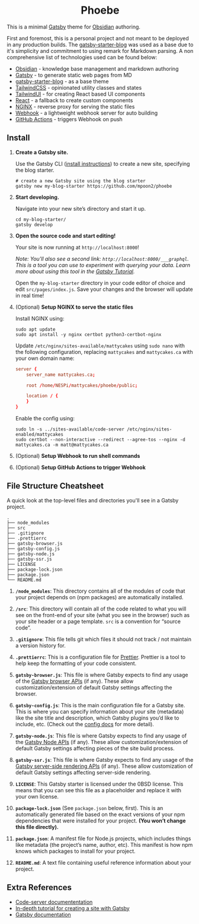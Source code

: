 <h1 align="center">
  Phoebe
</h1>

This is a minimal [Gatsby](https://www.gatsbyjs.com/) theme for [Obsidian](https://obsidian.md) authoring.

First and foremost, this is a personal project and not meant to be deployed in any production builds.  The [gatsby-starter-blog](https://github.com/gatsbyjs/gatsby-starter-blog) was used as a base due to it's simplicity and commitment to using remark for Markdown parsing. A non comprehensive list of technologies used can be found below:

- [Obsidian](https://obsidian.md) - knowledge base management and markdown authoring
- [Gatsby](https://www.gatsbyjs.com) - to generate static web pages from MD
- [gatsby-starter-blog](https://www.gatsbyjs.com/starters/gatsbyjs/gatsby-starter-blog) - as a base theme
- [TailwindCSS](https://tailwindcss.com) - opinionated utility classes and states
- [TailwindUI](https://tailwindui.com) - for creating React based UI components
- [React](https://reactjs.org) - a fallback to create custom components
- [NGINX](https://www.nginx.com) - reverse proxy for serving the static files
- [Webhook](https://github.com/adnanh/webhook) - a lightweight webhook server for auto building
- [GitHub Actions](https://github.com/features/actions) - triggers Webhook on push 

## Install

1.  **Create a Gatsby site.**

    Use the Gatsby CLI ([install instructions](https://www.gatsbyjs.com/docs/tutorial/part-0/#gatsby-cli)) to create a new site, specifying the blog starter.

    ```shell
    # create a new Gatsby site using the blog starter
    gatsby new my-blog-starter https://github.com/mpoon2/phoebe
    ```

2.  **Start developing.**

    Navigate into your new site’s directory and start it up.

    ```shell
    cd my-blog-starter/
    gatsby develop
    ```

3.  **Open the source code and start editing!**

    Your site is now running at `http://localhost:8000`!

    _Note: You'll also see a second link: _`http://localhost:8000/___graphql`_. This is a tool you can use to experiment with querying your data. Learn more about using this tool in the [Gatsby Tutorial](https://www.gatsbyjs.com/docs/tutorial/part-4/#use-graphiql-to-explore-the-data-layer-and-write-graphql-queries)._

    Open the `my-blog-starter` directory in your code editor of choice and edit `src/pages/index.js`. Save your changes and the browser will update in real time!

4. (Optional) **Setup NGINX to serve the static files**

    Install NGINX using:

    ```shell
    sudo apt update
    sudo apt install -y nginx certbot python3-certbot-nginx
    ```

    Update `/etc/nginx/sites-available/mattycakes` using `sudo nano` with the following configuration, replacing `mattycakes` and `mattycakes.ca` with your own domain name:

    ```conf
    server {
        server_name mattycakes.ca;

        root /home/NESPi/mattycakes/phoebe/public;

        location / {
        }
    }
    ```

    Enable the config using:
    
    ```shell
    sudo ln -s ../sites-available/code-server /etc/nginx/sites-enabled/mattycakes
    sudo certbot --non-interactive --redirect --agree-tos --nginx -d mattycakes.ca -m matt@mattycakes.ca
    ```

5. (Optional) **Setup Webhook to run shell commands**

6. (Optional) **Setup GitHub Actions to trigger Webhook**


## File Structure Cheatsheet

A quick look at the top-level files and directories you'll see in a Gatsby project.

    .
    ├── node_modules
    ├── src
    ├── .gitignore
    ├── .prettierrc
    ├── gatsby-browser.js
    ├── gatsby-config.js
    ├── gatsby-node.js
    ├── gatsby-ssr.js
    ├── LICENSE
    ├── package-lock.json
    ├── package.json
    └── README.md

1.  **`/node_modules`**: This directory contains all of the modules of code that your project depends on (npm packages) are automatically installed.

2.  **`/src`**: This directory will contain all of the code related to what you will see on the front-end of your site (what you see in the browser) such as your site header or a page template. `src` is a convention for “source code”.

3.  **`.gitignore`**: This file tells git which files it should not track / not maintain a version history for.

4.  **`.prettierrc`**: This is a configuration file for [Prettier](https://prettier.io/). Prettier is a tool to help keep the formatting of your code consistent.

5.  **`gatsby-browser.js`**: This file is where Gatsby expects to find any usage of the [Gatsby browser APIs](https://www.gatsbyjs.com/docs/reference/config-files/gatsby-browser/) (if any). These allow customization/extension of default Gatsby settings affecting the browser.

6.  **`gatsby-config.js`**: This is the main configuration file for a Gatsby site. This is where you can specify information about your site (metadata) like the site title and description, which Gatsby plugins you’d like to include, etc. (Check out the [config docs](https://www.gatsbyjs.com/docs/reference/config-files/gatsby-config/) for more detail).

7.  **`gatsby-node.js`**: This file is where Gatsby expects to find any usage of the [Gatsby Node APIs](https://www.gatsbyjs.com/docs/reference/config-files/gatsby-node/) (if any). These allow customization/extension of default Gatsby settings affecting pieces of the site build process.

8.  **`gatsby-ssr.js`**: This file is where Gatsby expects to find any usage of the [Gatsby server-side rendering APIs](https://www.gatsbyjs.com/docs/reference/config-files/gatsby-ssr/) (if any). These allow customization of default Gatsby settings affecting server-side rendering.

9.  **`LICENSE`**: This Gatsby starter is licensed under the 0BSD license. This means that you can see this file as a placeholder and replace it with your own license.

10. **`package-lock.json`** (See `package.json` below, first). This is an automatically generated file based on the exact versions of your npm dependencies that were installed for your project. **(You won’t change this file directly).**

11. **`package.json`**: A manifest file for Node.js projects, which includes things like metadata (the project’s name, author, etc). This manifest is how npm knows which packages to install for your project.

12. **`README.md`**: A text file containing useful reference information about your project.

## Extra References

- [Code-server documententation](https://coder.com/docs/code-server/latest)
- [In-depth tutorial for creating a site with Gatsby](https://www.gatsbyjs.com/tutorial/)
- [Gatsby documentation](https://www.gatsbyjs.com/docs/)